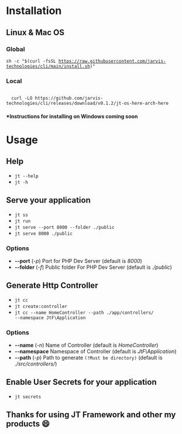 # Installation
## Linux & Mac OS
### Global
<code>sh -c "$(curl -fsSL https://raw.githubusercontent.com/jarvis-technologies/cli/main/install.sh)"</code>
### Local
<code>
  curl -LO https://github.com/jarvis-technologies/cli/releases/download/v0.1.2/jt-os-here-arch-here
</code>

#### *Instructions for installing on Windows coming soon

# Usage
## Help
- <code>jt --help</code>
- <code>jt -h</code>

## Serve your application
- <code>jt ss</code>
- <code>jt run</code>
- <code>jt serve --port 8000 --folder ./public</code>
- <code>jt serve 8000 ./public</code>
### Options
- **--port** (_-p_) Port for PHP Dev Server (default is _8000_)
- **--folder** (_-f_) Public folder For PHP Dev Server (default is _./public_)

## Generate Http Controller
- <code>jt cc</code>
- <code>jt create:controller</code>
- <code>jt cc --name HomeController --path ./app/controllers/ --namespace JtF\\Application</code>
### Options
- **--name** (_-n_) Name of Controller (default is _HomeController_)
- **--namespace** Namespace of Controller (default is _JtF\\Application_)
- **--path** (_-p_) Path to generate `(!Must be directory)` (default is _./src/controllers/_) 

## Enable User Secrets for your application
- <code>jt secrets</code>

## Thanks for using JT Framework and other my products 😄
